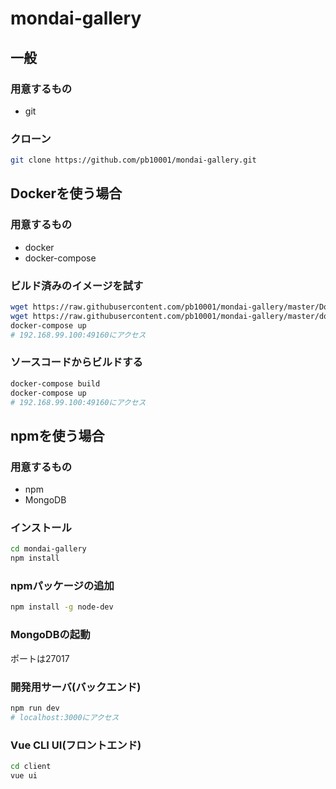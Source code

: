 # mondai-gallery

## 一般
### 用意するもの
- git
### クローン
```bash
git clone https://github.com/pb10001/mondai-gallery.git
```
## Dockerを使う場合
### 用意するもの
- docker
- docker-compose
### ビルド済みのイメージを試す
```bash
wget https://raw.githubusercontent.com/pb10001/mondai-gallery/master/Dockerfile
wget https://raw.githubusercontent.com/pb10001/mondai-gallery/master/docker-compose.yml
docker-compose up
# 192.168.99.100:49160にアクセス
```
### ソースコードからビルドする
```bash
docker-compose build
docker-compose up
# 192.168.99.100:49160にアクセス
```
## npmを使う場合
### 用意するもの
- npm
- MongoDB
### インストール
```bash
cd mondai-gallery
npm install
```
### npmパッケージの追加
```bash
npm install -g node-dev
```
### MongoDBの起動
ポートは27017
### 開発用サーバ(バックエンド)
```bash
npm run dev
# localhost:3000にアクセス
```
### Vue CLI UI(フロントエンド)
```bash
cd client
vue ui
```
